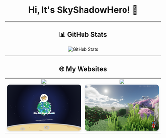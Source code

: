 <div align="center">

# Hi, It's SkyShadowHero! 👋

---

## 📊 GitHub Stats

<p align="center" style="display: flex; justify-content: center; gap: 1rem;">
  <!-- Stats Card（亮天蓝 → 深天蓝） -->
  <a herf="https://github.com/SkyShadowHero">
    <img height="195" src="https://github-readme-stats.vercel.app/api?username=SkyShadowHero&show_icons=true&count_private=true&hide_border=true&bg_color=30,3AA8FF,A0E7FF&title_color=fff&text_color=fff&custom_title=My%20GitHub%20Stats" alt="GitHub Stats">
  </a>
</p>

---

## 🌐 My Websites

<table align="center">
  <tr>
    <td align="center" width="50%">
      <a href="https://skyshadow.fun">
        <img src="https://img.shields.io/badge/Homepage-Footprint-0066CC?style=for-the-badge">
        <br>
        <img src="/img/website.png" alt="Website Preview" style="border-radius: 8px; box-shadow: 0 4px 8px rgba(0,0,0,0.1); width: 100%; max-width: 500px;">
      </a>
    </td>
    <td align="center" width="50%">
      <a href="https://blog.skyshadow.fun">
        <img src="https://img.shields.io/badge/Blog-SkyShadowHero-228B22?style=for-the-badge">
        <br>
        <img src="/img/blog.png" alt="Blog Preview" style="border-radius: 8px; box-shadow: 0 4px 8px rgba(0,0,0,0.1); width: 100%; max-width: 500px;">
      </a>
    </td>
  </tr>
</table>

</div>
